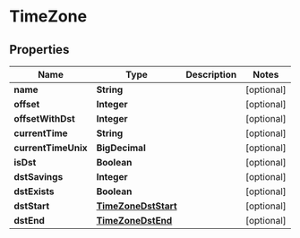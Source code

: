 

# TimeZone


## Properties

| Name | Type | Description | Notes |
|------------ | ------------- | ------------- | -------------|
|**name** | **String** |  |  [optional] |
|**offset** | **Integer** |  |  [optional] |
|**offsetWithDst** | **Integer** |  |  [optional] |
|**currentTime** | **String** |  |  [optional] |
|**currentTimeUnix** | **BigDecimal** |  |  [optional] |
|**isDst** | **Boolean** |  |  [optional] |
|**dstSavings** | **Integer** |  |  [optional] |
|**dstExists** | **Boolean** |  |  [optional] |
|**dstStart** | [**TimeZoneDstStart**](TimeZoneDstStart.md) |  |  [optional] |
|**dstEnd** | [**TimeZoneDstEnd**](TimezoneDstEnd.md) |  |  [optional] |



